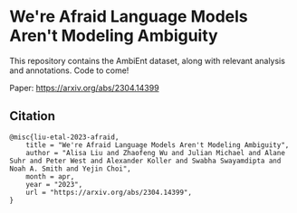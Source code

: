 # We're Afraid Language Models Aren't Modeling Ambiguity

This repository contains the AmbiEnt dataset, along with relevant analysis and annotations. Code to come!

Paper: https://arxiv.org/abs/2304.14399

## Citation

```
@misc{liu-etal-2023-afraid,
    title = "We're Afraid Language Models Aren't Modeling Ambiguity",
    author = "Alisa Liu and Zhaofeng Wu and Julian Michael and Alane Suhr and Peter West and Alexander Koller and Swabha Swayamdipta and Noah A. Smith and Yejin Choi",
    month = apr,
    year = "2023",
    url = "https://arxiv.org/abs/2304.14399",
}
```
